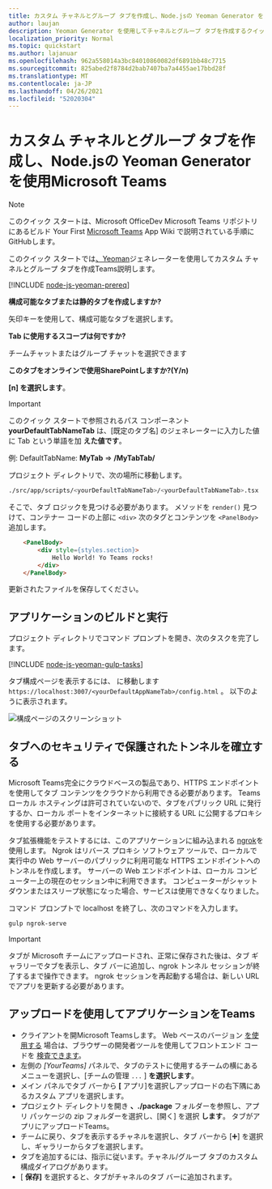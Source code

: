 ```yaml
---
title: カスタム チャネルとグループ タブを作成し、Node.jsの Yeoman Generator を使用Microsoft Teams
author: laujan
description: Yeoman Generator を使用してチャネルとグループ タブを作成するクイック スタート Microsoft Teams。
localization_priority: Normal
ms.topic: quickstart
ms.author: lajanuar
ms.openlocfilehash: 962a558014a3bc84010860082df6891bb48c7715
ms.sourcegitcommit: 825abed2f8784d2bab7407ba7a4455ae17bbd28f
ms.translationtype: MT
ms.contentlocale: ja-JP
ms.lasthandoff: 04/26/2021
ms.locfileid: "52020304"
---
```

# <a name="create-a-custom-channel-and-group-tab-with-nodejs-and-the-yeoman-generator-for-microsoft-teams"></a>カスタム チャネルとグループ タブを作成し、Node.jsの Yeoman Generator を使用Microsoft Teams

>[!NOTE]
>このクイック スタートは、Microsoft OfficeDev Microsoft Teams リポジトリにあるビルド Your First [Microsoft Teams](https://github.com/OfficeDev/generator-teams/wiki/Build-Your-First-Microsoft-Teams-App) App Wiki で説明されている手順にGitHubします。

このクイック スタートでは[、Yeoman](https://github.com/OfficeDev/generator-teams/)ジェネレーターを使用してカスタム チャネルとグループ タブを作成Teams説明します。

[!INCLUDE [node-js-yeoman-prereq](~/includes/tabs/node-js-yeoman-prereq.md)]

**構成可能なタブまたは静的タブを作成しますか?**

矢印キーを使用して、構成可能なタブを選択します。

**Tab に使用するスコープは何ですか?**

チームチャットまたはグループ チャットを選択できます

**このタブをオンラインで使用SharePointしますか?(Y/n)** 

**[n] を選択します**。

>[!IMPORTANT]
>このクイック スタートで参照されるパス コンポーネント **yourDefaultTabNameTab** は、[既定のタブ名] のジェネレーターに入力した値に Tab という単語を加 **えた値です**。
>
>例: DefaultTabName: **MyTab**  =>  **/MyTabTab/**

プロジェクト ディレクトリで、次の場所に移動します。

```bash
./src/app/scripts/<yourDefaultTabNameTab>/<yourDefaultTabNameTab>.tsx
```

そこで、タブ ロジックを見つける必要があります。 メソッドを `render()` 見つけて、コンテナー コードの上部に `<div>` 次のタグとコンテンツを `<PanelBody>` 追加します。

```html
    <PanelBody>
        <div style={styles.section}>
            Hello World! Yo Teams rocks!
        </div>
    </PanelBody>
```

更新されたファイルを保存してください。

## <a name="build-and-run-your-application"></a>アプリケーションのビルドと実行

プロジェクト ディレクトリでコマンド プロンプトを開き、次のタスクを完了します。

[!INCLUDE [node-js-yeoman-gulp-tasks](~/includes/tabs/node-js-yeoman-gulp-tasks.md)]

タブ構成ページを表示するには、 に移動します `https://localhost:3007/<yourDefaultAppNameTab>/config.html` 。 以下のように表示されます。

![構成ページのスクリーンショット](~/assets/images/tab-images/configurationPage.png)

## <a name="establish-a-secure-tunnel-to-your-tab"></a>タブへのセキュリティで保護されたトンネルを確立する

Microsoft Teams完全にクラウドベースの製品であり、HTTPS エンドポイントを使用してタブ コンテンツをクラウドから利用できる必要があります。 Teamsローカル ホスティングは許可されていないので、タブをパブリック URL に発行するか、ローカル ポートをインターネットに接続する URL に公開するプロキシを使用する必要があります。

タブ拡張機能をテストするには、このアプリケーションに組み込まれる [ngrok](https://ngrok.com/docs)を使用します。 Ngrok はリバース プロキシ ソフトウェア ツールで、ローカルで実行中の Web サーバーのパブリックに利用可能な HTTPS エンドポイントへのトンネルを作成します。 サーバーの Web エンドポイントは、ローカル コンピューター上の現在のセッション中に利用できます。 コンピューターがシャットダウンまたはスリープ状態になった場合、サービスは使用できなくなりました。

コマンド プロンプトで localhost を終了し、次のコマンドを入力します。

```bash
gulp ngrok-serve
```

> [!IMPORTANT]
> タブが Microsoft チームにアップロードされ、正常に保存された後は、タブ ギャラリーでタブを表示し、タブ バーに追加し、ngrok トンネル セッションが終了するまで操作できます。 ngrok セッションを再起動する場合は、新しい URL でアプリを更新する必要があります。

## <a name="upload-your-application-to-teams"></a>アップロードを使用してアプリケーションをTeams

- クライアントを開Microsoft Teamsします。 Web ベースのバージョン [を使用する](https://teams.microsoft.com) 場合は、ブラウザーの開発者ツールを使用してフロントエンド コードを [検査できます](~/tabs/how-to/developer-tools.md)。
- 左側の *[YourTeams]* パネルで、タブのテストに使用するチームの横にあるメニューを選択し、[チームの管理 `...` ] **を選択します**。
- メイン パネルでタブ バーから **[** アプリ]を選択しアップロードの右下隅にあるカスタム アプリを選択します。
- プロジェクト ディレクトリを開き **、./package** フォルダーを参照し、アプリ パッケージの zip フォルダーを選択し、[開く] を選択 **します**。 タブがアプリにアップロードTeams。
- チームに戻り、タブを表示するチャネルを選択し、タブ バーから [➕] を選択し、ギャラリーからタブを選択します。
- タブを追加するには、指示に従います。チャネル/グループ タブのカスタム構成ダイアログがあります。
- [ **保存]** を選択すると、タブがチャネルのタブ バーに追加されます。
